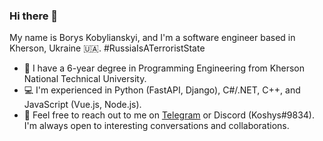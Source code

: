 ### Hi there 👋

My name is Borys Kobylianskyi, and I'm a software engineer based in Kherson, Ukraine 🇺🇦. #RussiaIsATerroristState

- 🔭 I have a 6-year degree in Programming Engineering from Kherson National Technical University.
- 💻 I'm experienced in Python (FastAPI, Django), C#/.NET, C++, and JavaScript (Vue.js, Node.js).
- 💬 Feel free to reach out to me on [Telegram](https://t.me/koshys) or Discord (Koshys#9834). I'm always open to interesting conversations and collaborations.


<!--
**KoshysDev/KoshysDev** is a ✨ _special_ ✨ repository because its `README.md` (this file) appears on your GitHub profile.

Here are some ideas to get you started:

- 🔭 I’m currently working on ...
- 🌱 I’m currently learning ...
- 👯 I’m looking to collaborate on ...
- 🤔 I’m looking for help with ...
- 💬 Ask me about ...
- 📫 How to reach me: ...
- 😄 Pronouns: ...
- ⚡ Fun fact: ...
-->
